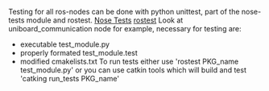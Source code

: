 Testing for all ros-nodes can be done with python unittest, part of the nose-tests module and rostest.
[Nose Tests](http://nose.readthedocs.org/en/latest/)
[rostest](http://wiki.ros.org/rostest/Writing)
Look at uniboard_communication node for example,
necessary for testing are:
* executable test_module.py 
* properly formated test_module.test
* modified cmakelists.txt
To run tests either use
'rostest PKG_name test_module.py'
or you can use catkin tools which will build and test
'catking run_tests PKG_name'  
